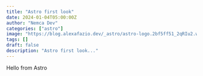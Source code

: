 ```yaml
---
title: "Astro first look"
date: 2024-01-04T05:00:00Z
author: "Nemca Dev"
categories: ["astro"]
image: "https://blog.alexafazio.dev/_astro/astro-logo.2bf5ff51_2qRIu2.webp"
tags: []
draft: false
description: "Astro first look..."
---
```


Hello from Astro
